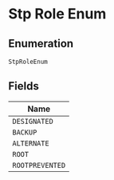 
# Stp Role Enum

## Enumeration

`StpRoleEnum`

## Fields

| Name |
|  --- |
| `DESIGNATED` |
| `BACKUP` |
| `ALTERNATE` |
| `ROOT` |
| `ROOTPREVENTED` |

